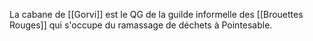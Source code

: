 La cabane de [[Gorvi]] est le QG de la guilde informelle des [[Brouettes Rouges]] qui s'occupe du ramassage de déchets à Pointesable.